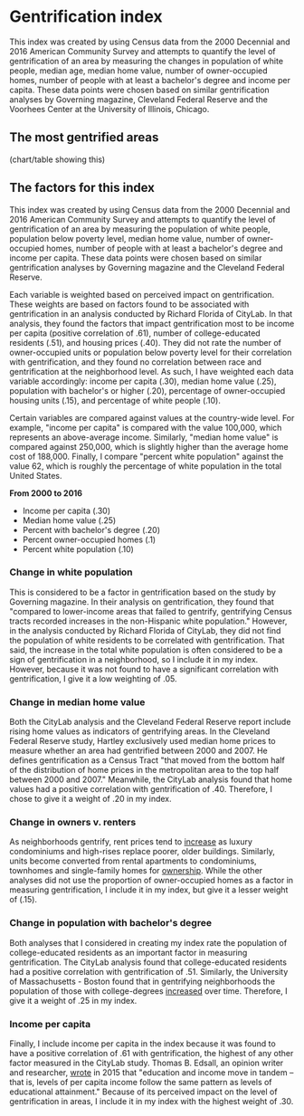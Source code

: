 # Gentrification index

This index was created by using Census data from the 2000 Decennial and 2016 American Community Survey and attempts to quantify the level of gentrification of an area by measuring the changes in population of white people, median age, median home value, number of owner-occupied homes, number of people with at least a bachelor's degree and income per capita. These data points were chosen based on similar gentrification analyses by Governing magazine, Cleveland Federal Reserve and the Voorhees Center at the University of Illinois, Chicago.


## The most gentrified areas

(chart/table showing this)

## The factors for this index

This index was created by using Census data from the 2000 Decennial and 2016 American Community Survey and attempts to quantify the level of gentrification of an area by measuring the population of white people, population below poverty level, median home value, number of owner-occupied homes, number of people with at least a bachelor's degree and income per capita. These data points were chosen based on similar gentrification analyses by Governing magazine and the Cleveland Federal Reserve.

Each variable is weighted based on perceived impact on gentrification. These weights are based on factors found to be associated with gentrification in an analysis conducted by Richard Florida of CityLab. In that analysis, they found the factors that impact gentrification most to be income per capita (positive correlation of .61), number of college-educated residents (.51), and housing prices (.40). They did not rate the number of owner-occupied units or population below poverty level for their correlation with gentrification, and they found no correlation between race and gentrification at the neighborhood level. As such, I have weighted each data variable accordingly: income per capita (.30), median home value (.25), population with bachelor's or higher (.20), percentage of owner-occupied housing units (.15), and percentage of white people (.10).

Certain variables are compared against values at the country-wide level. For example, "income per capita" is compared with the value 100,000, which represents an above-average income. Similarly, "median home value" is compared against 250,000, which is slightly higher than the average home cost of 188,000. Finally, I compare "percent white population" against the value 62, which is roughly the percentage of white population in the total United States.



**From 2000 to 2016**

- Income per capita (.30)
- Median home value (.25)
- Percent with bachelor's degree (.20)
- Percent owner-occupied homes (.1)
- Percent white population (.10)




### Change in white population

This is considered to be a factor in gentrification based on the study by Governing magazine. In their analysis on gentrification, they found that "compared to lower-income areas that failed to gentrify, gentrifying Census tracts recorded increases in the non-Hispanic white population." However, in the analysis conducted by Richard Florida of CityLab, they did not find the population of white residents to be correlated with gentrification. That said, the increase in the total white population is often considered to be a sign of gentrification in a neighborhood, so I include it in my index. However, because it was not found to have a significant correlation with gentrification, I give it a low weighting of .05.


### Change in median home value

Both the CityLab analysis and the Cleveland Federal Reserve report include rising home values as indicators of gentrifying areas. In the Cleveland Federal Reserve study, Hartley exclusively used median home prices to measure whether an area had gentrified between 2000 and 2007. He defines gentrification as a Census Tract "that moved from the bottom half of the distribution of home prices in the metropolitan area to the top half between 2000 and 2007." Meanwhile, the CityLab analysis found that home values had a positive correlation with gentrification of .40. Therefore, I chose to give it a weight of .20 in my index.

### Change in owners v. renters

As neighborhoods gentrify, rent prices tend to <a href="https://gjplp.org/2017/09/05/examining-the-negative-impacts-of-gentrification/">increase</a> as luxury condominiums and high-rises replace poorer, older buildings. Similarly, units become converted from rental apartments to condominiums, townhomes and single-family homes for <a href="https://www.tandfonline.com/doi/pdf/10.1080/02723638.2016.1276718">ownership</a>. While the other analyses did not use the proportion of owner-occupied homes as a factor in measuring gentrification, I include it in my index, but give it a lesser weight of (.15).

### Change in population with bachelor's degree

Both analyses that I considered in creating my index rate the population of college-educated residents as an important factor in measuring gentrification. The CityLab analysis found that college-educated residents had a positive correlation with gentrification of .51. Similarly, the University of Massachusetts - Boston found that in gentrifying neighborhoods the population of those with college-degrees <a href="https://scholarworks.umb.edu/cgi/viewcontent.cgi?referer=https://www.google.com/&httpsredir=1&article=1027&context=honors_theses">increased</a> over time. Therefore, I give it a weight of .25 in my index.

### Income per capita

Finally, I include income per capita in the index because it was found to have a positive correlation of .61 with gentrification, the highest of any other factor measured in the CityLab study. Thomas B. Edsall, an opinion writer and researcher, <a href="https://www.nytimes.com/2015/02/25/opinion/the-gentrification-effect.html">wrote</a> in 2015 that "education and income move in tandem – that is, levels of per capita income follow the same pattern as levels of educational attainment." Because of its perceived impact on the level of gentrification in areas, I include it in my index with the highest weight of .30.





<!-- This index and composite scoring method is based on the gentrification index produced by the <a href="http://voorheescenter.red.uic.edu/wp-content/uploads/sites/122/2017/10/Voorhees-Center-Gentrification-Index-Oct-14.pdf">Voorhees Center</a> at the University of Illinois, Chicago. These variables are based on factors found to be associated with gentrification in an analysis conducted by Richard Florida of CityLab. In thay analysis, they found the factors that impact gentrification most to be income per capita (positive correlation of .61), number of college-educated residents (.51), and housing prices (.40). They did not rate the number of owner-occupied units or median age for their correlation with gentrification, and they found no correlation between race and gentrification at the neighborhood level. However, the number of owner-occupied units, ages and race are included in the gentrification index produced by the Voorhees center, so I include them in my index.

The index score is assigned to geographies at the Census tract level. This score is calculated by comparing the Census tract's performance in each of the six variables relative to the county it is in. If the Census tract outperformed the county, it received a +1 for that particular variable. If that community underperformed relative to the county, it received a score of -1. Some variables (median home value, income per capita) are associated positively with higher economic status. In these cases, Census tracts that have higher home values than the county received a +1, while home values below the county received a -1. On the other hand, the variable poverty is negatively associated with economic status, so Census tracts that have higher rates of poverty than the County received -1 for that score, and tracts with poverty rates lower than the county received a +1. If the values are equal to that of the county, the variables were assigned a 0. 

To calculate the Gentrification index score for a given Census tract, its scores for each of the six variables were added together. Potential scores range from +6 to -6. 


Based on their index score, Census tracts are divided into three groups: low, middle, and high socioeconomic status. Census tracts with a score between -6 and -3 are considered "low", tracts with a score between -2 and 2 are considered "middle", and tracts with a score between 3 and 6 are considered "high."

To determine whether a tract has changed or not, its index score for 2016 and 2000/2009 were compared. A community is considered to have changed if its index score increases or decreases by more than two points. Then, each tract is categorized by the rate of change. If a tract has changed by more than +3/4 points, it is considered to be gentrified. -->



<!-- The variable score assignments are as follows:

- Percent white population (non-hispanic), Above City Average - Positive (+1)
- % Below Poverty, Above City Average - Negative (-1)
- Median home values, Above City Average - Positive (+1)
- % Owner-occupied home, Above City Average - Positive (+1)
- % of population with bachelor's degree or higher, Above City Average - Positive (+1)
- Income per capita, Above City Average - Positive (+1) -->